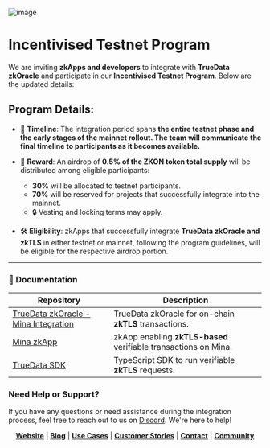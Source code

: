 ![image](https://github.com/user-attachments/assets/683f91b8-1878-4ff4-8080-43344ee27c94)

# Incentivised Testnet Program

We are inviting **zkApps and developers** to integrate with **TrueData zkOracle** and participate in our **Incentivised Testnet Program**. Below are the updated details:

## Program Details:

- 📅 **Timeline**: The integration period spans **the entire testnet phase and the early stages of the mainnet rollout. The team will communicate the final timeline to participants as it becomes available.**
- 🎁 **Reward**: An airdrop of **0.5% of the ZKON token total supply** will be distributed among eligible participants:
  - **30%** will be allocated to testnet participants.
  - **70%** will be reserved for projects that successfully integrate into the mainnet.
  - 🔒 Vesting and locking terms may apply.

- 🛠️ **Eligibility**: zkApps that successfully integrate **TrueData zkOracle and zkTLS** in either testnet or mainnet, following the program guidelines, will be eligible for the respective airdrop portion.

---

### 📄 Documentation

<div align="center">

| Repository                               | Description                                       |
|------------------------------------------|---------------------------------------------------|
| [TrueData zkOracle - Mina Integration](https://github.com/ZKON-Network/zkTLS-Mina-Oracle)                  | TrueData zkOracle for on-chain **zkTLS** transactions. |
| [Mina zkApp](https://github.com/ZKON-Network/zkTLS-Mina-zkApp)             | zkApp enabling **zkTLS-based** verifiable transactions on Mina.   |
| [TrueData SDK](https://github.com/ZKON-Network/zkTLS-Offchain-SDK)           | TypeScript SDK to run verifiable **zkTLS** requests. |

</div>

### Need Help or Support?

If you have any questions or need assistance during the integration process, feel free to reach out to us on [Discord](https://discord.gg/AnmcW4HY2M). We're here to help!

<p align="center">
  <a href="https://zkon.xyz"><strong>Website</strong></a> | <a href="https://www.zkon.xyz/blog"><strong>Blog</strong></a> | <a href="https://www.zkon.xyz/use-cases"><strong>Use Cases</strong></a> | <a href="https://www.zkon.xyz/customer-stories"><strong>Customer Stories</strong></a> | <a href="https://www.zkon.xyz/contact"><strong>Contact</strong></a> | <a href="https://discord.gg/AnmcW4HY2M"><strong>Community</strong></a>
</p>
